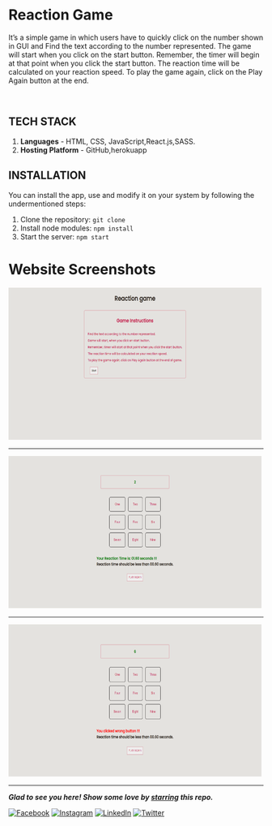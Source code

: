 # Reaction Game 
It’s a simple game in which users have to quickly click on the number shown in GUI and Find the text according to the number represented. The game will start when you click on the start button. Remember, the timer will begin at that point when you click the start button. The reaction time will be calculated on your reaction speed. To play the game again, click on the Play Again button at the end.

<br />

## TECH STACK 
1. **Languages** - HTML, CSS, JavaScript,React.js,SASS.
2. **Hosting Platform** - GitHub,herokuapp

## INSTALLATION 
You can install the app, use and modify it on your system by following the undermentioned steps: 
1. Clone the repository: ```git clone ```
2. Install node modules: ```npm install```
3. Start the server: ```npm start```

# Website Screenshots

<img src="https://github.com/ayushsrivastav0811/Reaction-Game/blob/main/public/Screenshot%202022-05-24%20230008.png" width="500px" height="300px">
<hr>
<img src="https://github.com/ayushsrivastav0811/Reaction-Game/blob/main/public/Screenshot%202022-05-24%20230028.png" width="500px" height="300px">
<hr>
<img src="https://github.com/ayushsrivastav0811/Reaction-Game/blob/main/public/Screenshot%202022-05-24%20230049.png" width="500px" height="300px">
<hr>

***Glad to see you here! Show some love by [starring](https://github.com/ayushsrivastav0811/Reaction-Game) this repo.***

[![Facebook](https://img.shields.io/static/v1.svg?label=follow&message=@ayushsrivastav&color=grey&logo=facebook&style=flat&logoColor=white&colorA=blue)](https://www.facebook.com/ayush.srivastav.7792/)  [![Instagram](https://img.shields.io/static/v1.svg?label=follow&message=@_ayush.srivastav_&color=grey&logo=instagram&style=flat&logoColor=white&colorA=blue)](https://www.instagram.com/_ayush.srivastav_/?hl=en) [![LinkedIn](https://img.shields.io/static/v1.svg?label=connect&message=@ayushsrivastav&color=grey&logo=linkedin&style=flat&logoColor=white&colorA=blue)](https://www.linkedin.com/in/ayushsrivastav0811/) [![Twitter](https://img.shields.io/static/v1.svg?label=connect&message=@Ayush_s_08&color=grey&logo=twitter&style=flat&logoColor=white&colorA=blue)](https://twitter.com/Ayush_s_08)
